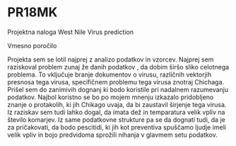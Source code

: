 # PR18MK
Projektna naloga West Nile Virus prediction

Vmesno poročilo

Projekta sem se lotil najprej z analizo podatkov in vzorcev.
Najprej sem raziskoval problem zunaj že danih podatkov , da dobim širšo sliko celotnega problema. To vključuje branje dokumentov o virusu,
različnih vektorjih presnosa tega virusa, specifičnem problemu tega virusa znotraj Chichaga.
Prišel sem do zanimivih dognanj ki bodo koristile pri nadalnem razumevanju podatkov. Najbol koristno se bo po mojem mnenju izkazalo
pridobljeno znanje o protakolih, ki jih Chikago uvaja, da bi zaustavil širjenje tega virusa. Iz raziskav sem tudi lahko dogal, da
imata dež in temparatura velik vpliv na število komarjev. Iz same podatkovne strukture pa se da dognati tudi, da je za pričakovati, da
bodo pescitidi, ki jih kot preventiva spuščamo ljudje imeli velik vpliv in bojo predvidoma sprožili nihanja v glavmem setu podatkov.

